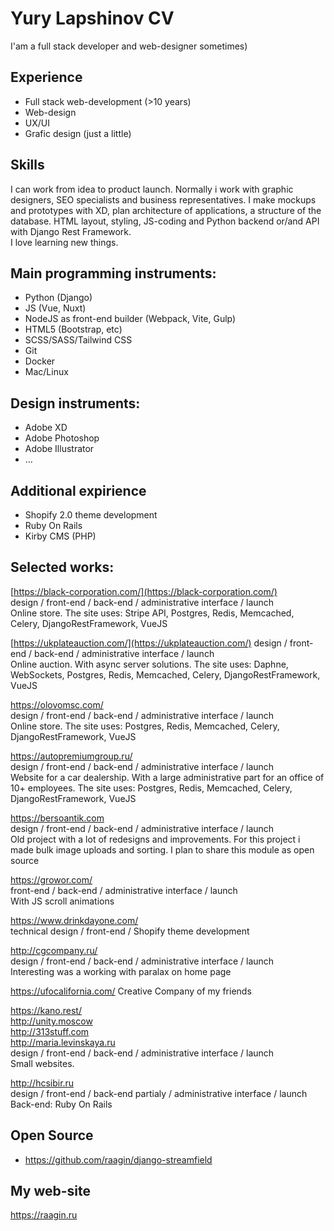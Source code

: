 # Yury Lapshinov CV  

I'am a full stack developer and web-designer sometimes)

## Experience
- Full stack web-development (>10 years)
- Web-design
- UX/UI
- Grafic design (just a little)

## Skills
I can work from idea to product launch.
Normally i work with graphic designers, SEO specialists and business representatives. 
I make mockups and prototypes with XD, plan architecture of applications, a structure of the database. 
HTML layout, styling, JS-coding and Python backend or/and API with Django Rest Framework.  
I love learning new things.

## Main programming instruments: 
- Python (Django)
- JS (Vue, Nuxt)
- NodeJS as front-end builder (Webpack, Vite, Gulp)
- HTML5 (Bootstrap, etc)
- SCSS/SASS/Tailwind CSS
- Git
- Docker
- Mac/Linux

## Design instruments:
- Adobe XD
- Adobe Photoshop
- Adobe Illustrator
- ...

## Additional expirience
- Shopify 2.0 theme development
- Ruby On Rails
- Kirby CMS (PHP)

## Selected works:
[https://black-corporation.com/](https://black-corporation.com/)   
design / front-end / back-end / administrative interface / launch  
Online store.
The site uses: Stripe API, Postgres, Redis, Memcached, Celery, DjangoRestFramework, VueJS

[https://ukplateauction.com/](https://ukplateauction.com/)
design / front-end / back-end / administrative interface / launch  
Online auction. With async server solutions.
The site uses: Daphne, WebSockets, Postgres, Redis, Memcached, Celery, DjangoRestFramework, VueJS

https://olovomsc.com/   
design / front-end / back-end / administrative interface / launch  
Online store.
The site uses: Postgres, Redis, Memcached, Celery, DjangoRestFramework, VueJS

https://autopremiumgroup.ru/   
design / front-end / back-end / administrative interface / launch  
Website for a car dealership. With a large administrative part for an office of 10+ employees.
The site uses: Postgres, Redis, Memcached, Celery, DjangoRestFramework, VueJS

https://bersoantik.com  
design / front-end / back-end / administrative interface / launch  
Old project with a lot of redesigns and improvements. For this project i made
bulk image uploads and sorting. I plan to share this module as open source

https://growor.com/  
front-end / back-end / administrative interface / launch  
With JS scroll animations

https://www.drinkdayone.com/  
technical design / front-end / Shopify theme development

http://cgcompany.ru/   
design / front-end / back-end / administrative interface / launch  
Interesting was a working with paralax on home page

https://ufocalifornia.com/
Creative Company of my friends

https://kano.rest/  
http://unity.moscow   
http://313stuff.com   
http://maria.levinskaya.ru   
design / front-end / back-end / administrative interface / launch  
Small websites.

http://hcsibir.ru  
design / front-end / back-end partialy / administrative interface / launch  
Back-end: Ruby On Rails

## Open Source
- https://github.com/raagin/django-streamfield

## My web-site
https://raagin.ru

